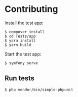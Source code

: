 # Contributing

Install the test app:

    $ composer install
    $ cd Tests/app
    $ yarn install
    $ yarn build

Start the test app:

    $ symfony serve

## Run tests

    $ php vendor/bin/simple-phpunit
